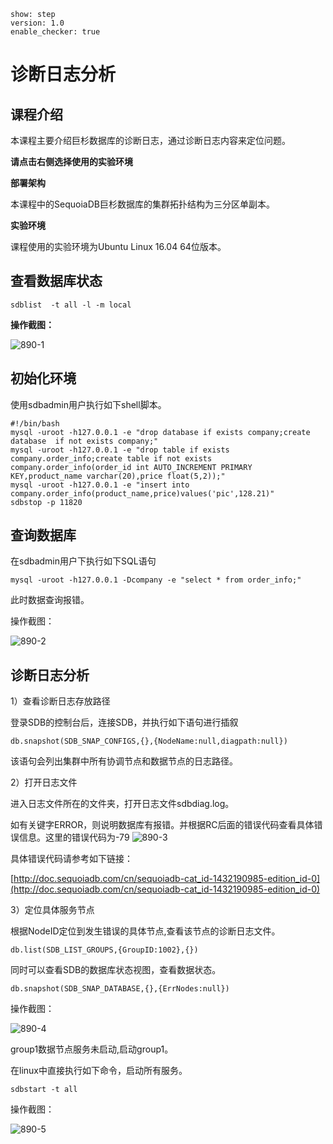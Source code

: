 ```
show: step
version: 1.0
enable_checker: true

```

# 诊断日志分析

## 课程介绍

本课程主要介绍巨杉数据库的诊断日志，通过诊断日志内容来定位问题。

**请点击右侧选择使用的实验环境**

**部署架构**

本课程中的SequoiaDB巨杉数据库的集群拓扑结构为三分区单副本。

**实验环境**

课程使用的实验环境为Ubuntu Linux 16.04 64位版本。

## 查看数据库状态

`sdblist  -t all -l -m local`

**操作截图：**

![890-1](https://doc.shiyanlou.com/courses/1544/1207281/4586ea0ef26ab29a0bbc334d588102f6)

## 初始化环境

使用sdbadmin用户执行如下shell脚本。

```
#!/bin/bash
mysql -uroot -h127.0.0.1 -e "drop database if exists company;create database  if not exists company;"
mysql -uroot -h127.0.0.1 -e "drop table if exists company.order_info;create table if not exists company.order_info(order_id int AUTO_INCREMENT PRIMARY KEY,product_name varchar(20),price float(5,2));"
mysql -uroot -h127.0.0.1 -e "insert into company.order_info(product_name,price)values('pic',128.21)"
sdbstop -p 11820
```

## 查询数据库

在sdbadmin用户下执行如下SQL语句

```
mysql -uroot -h127.0.0.1 -Dcompany -e "select * from order_info;"
```

此时数据查询报错。

操作截图：

 ![890-2](https://doc.shiyanlou.com/courses/1544/1207281/bd861250a00edf84f6a85d90d71965bf)

## 诊断日志分析

1）查看诊断日志存放路径

登录SDB的控制台后，连接SDB，并执行如下语句进行插叙

```
db.snapshot(SDB_SNAP_CONFIGS,{},{NodeName:null,diagpath:null})
```

该语句会列出集群中所有协调节点和数据节点的日志路径。

2）打开日志文件

进入日志文件所在的文件夹，打开日志文件sdbdiag.log。

如有关键字ERROR，则说明数据库有报错。并根据RC后面的错误代码查看具体错误信息。这里的错误代码为-79
![890-3](https://doc.shiyanlou.com/courses/1544/1207281/8634618fe0663b59cec305a0fbeed609)

具体错误代码请参考如下链接：

[http://doc.sequoiadb.com/cn/sequoiadb-cat_id-1432190985-edition_id-0](http://doc.sequoiadb.com/cn/sequoiadb-cat_id-1432190985-edition_id-0)

3）定位具体服务节点

根据NodeID定位到发生错误的具体节点,查看该节点的诊断日志文件。

```
db.list(SDB_LIST_GROUPS,{GroupID:1002},{})
```

同时可以查看SDB的数据库状态视图，查看数据状态。

```
db.snapshot(SDB_SNAP_DATABASE,{},{ErrNodes:null})
```

操作截图：

 ![890-4](https://doc.shiyanlou.com/courses/1544/1207281/96bf2513d7bea30ad90f03ab62500992)

group1数据节点服务未启动,启动group1。

在linux中直接执行如下命令，启动所有服务。

```
sdbstart -t all
```

操作截图：

 ![890-5](https://doc.shiyanlou.com/courses/1544/1207281/de698eb2bc1e7af0184ae850f967731f)
